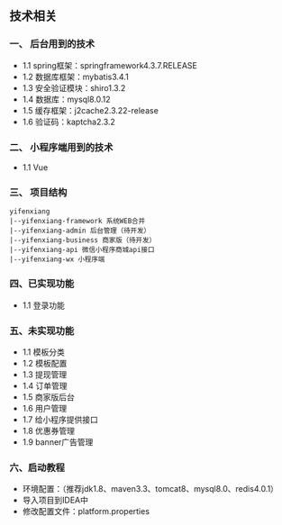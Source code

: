 ## 技术相关
### 一、 后台用到的技术
  * 1.1 spring框架：springframework4.3.7.RELEASE
  * 1.2 数据库框架：mybatis3.4.1
  * 1.3 安全验证模块：shiro1.3.2
  * 1.4 数据库：mysql8.0.12
  * 1.5 缓存框架：j2cache2.3.22-release
  * 1.6 验证码：kaptcha2.3.2

### 二、 小程序端用到的技术
 * 1.1 Vue

### 三、 项目结构
~~~
yifenxiang
|--yifenxiang-framework 系统WEB合并
|--yifenxiang-admin 后台管理（待开发）
|--yifenxiang-business 商家版（待开发）
|--yifenxiang-api 微信小程序商城api接口
|--yifenxiang-wx 小程序端
~~~

### 四、已实现功能
 * 1.1 登录功能

### 五、未实现功能
 * 1.1 模板分类
 * 1.2 模板配置
 * 1.3 提现管理
 * 1.4 订单管理
 * 1.5 商家版后台
 * 1.6 用户管理
 * 1.7 给小程序提供接口
 * 1.8 优惠券管理
 * 1.9 banner广告管理

 ### 六、启动教程
 * 环境配置：（推荐jdk1.8、maven3.3、tomcat8、mysql8.0、redis4.0.1）
 * 导入项目到IDEA中
 * 修改配置文件：platform.properties



 
  
 